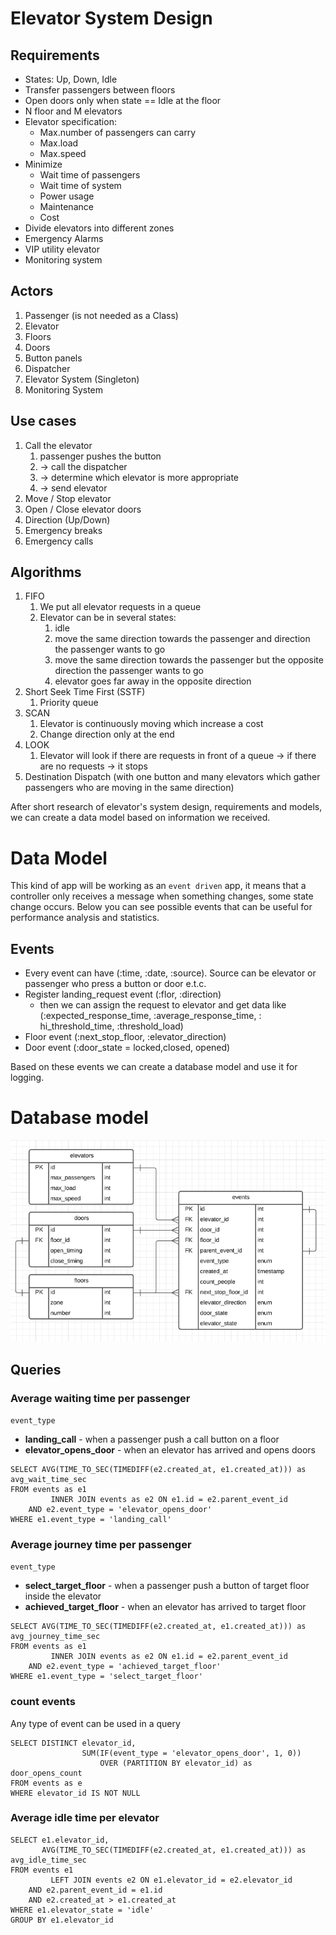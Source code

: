 # Elevator System Design

## Requirements

- States: Up, Down, Idle
- Transfer passengers between floors
- Open doors only when state == Idle at the floor
- N floor and M elevators
- Elevator specification:
    - Max.number of passengers can carry
    - Max.load
    - Max.speed
- Minimize
    - Wait time of passengers
    - Wait time of system
    - Power usage
    - Maintenance
    - Cost
- Divide elevators into different zones
- Emergency Alarms
- VIP utility elevator
- Monitoring system

## Actors

1. Passenger (is not needed as a Class)
2. Elevator
3. Floors
4. Doors
5. Button panels
6. Dispatcher
7. Elevator System (Singleton)
8. Monitoring System

## Use cases

1. Call the elevator
    1. passenger pushes the button
    2. -> call the dispatcher
    3. -> determine which elevator is more appropriate
    4. -> send elevator
2. Move / Stop elevator
3. Open / Close elevator doors
4. Direction (Up/Down)
5. Emergency breaks
6. Emergency calls

## Algorithms

1. FIFO
    1. We put all elevator requests in a queue
    2. Elevator can be in several states:
        1. idle
        2. move the same direction towards the passenger and direction the passenger wants to go
        3. move the same direction towards the passenger but the opposite direction the passenger wants to go
        4. elevator goes far away in the opposite direction
2. Short Seek Time First (SSTF)
    1. Priority queue
3. SCAN
    1. Elevator is continuously moving which increase a cost
    2. Change direction only at the end
4. LOOK
    1. Elevator will look if there are requests in front of a queue -> if there are no requests -> it stops
5. Destination Dispatch (with one button and many elevators which gather passengers who are moving in the same
   direction)

After short research of elevator's system design, requirements and models, we can create a data model based on
information we received.

# Data Model

This kind of app will be working as an `event driven` app, it means that a controller only receives a message when
something changes, some state change occurs. Below you can see possible events that can be useful for performance
analysis and statistics.

## Events

- Every event can have (:time, :date, :source). Source can be elevator or passenger who press a button or door e.t.c.
- Register landing_request event (:flor, :direction)
    - then we can assign the request to elevator and get data like (:expected_response_time, :average_response_time, :
      hi_threshold_time, :threshold_load)
- Floor event (:next_stop_floor, :elevator_direction)
- Door event (:door_state = locked,closed, opened)

Based on these events we can create a database model and use it for logging.

# Database model

![image](db_model.png)

## Queries

### Average waiting time per passenger

`event_type`

- <b>landing_call</b> - when a passenger push a call button on a floor
- <b>elevator_opens_door</b> - when an elevator has arrived and opens doors

```
SELECT AVG(TIME_TO_SEC(TIMEDIFF(e2.created_at, e1.created_at))) as avg_wait_time_sec
FROM events as e1
         INNER JOIN events as e2 ON e1.id = e2.parent_event_id
    AND e2.event_type = 'elevator_opens_door'
WHERE e1.event_type = 'landing_call'
```

### Average journey time per passenger

`event_type`

- <b>select_target_floor</b> - when a passenger push a button of target floor inside the elevator
- <b>achieved_target_floor</b> - when an elevator has arrived to target floor

```
SELECT AVG(TIME_TO_SEC(TIMEDIFF(e2.created_at, e1.created_at))) as avg_journey_time_sec
FROM events as e1
         INNER JOIN events as e2 ON e1.id = e2.parent_event_id
    AND e2.event_type = 'achieved_target_floor'
WHERE e1.event_type = 'select_target_floor'
```

### count events

Any type of event can be used in a query

```
SELECT DISTINCT elevator_id,
                SUM(IF(event_type = 'elevator_opens_door', 1, 0))
                    OVER (PARTITION BY elevator_id) as door_opens_count
FROM events as e
WHERE elevator_id IS NOT NULL
```

### Average idle time per elevator

``` 
SELECT e1.elevator_id,
       AVG(TIME_TO_SEC(TIMEDIFF(e2.created_at, e1.created_at))) as avg_idle_time_sec
FROM events e1
         LEFT JOIN events e2 ON e1.elevator_id = e2.elevator_id
    AND e2.parent_event_id = e1.id
    AND e2.created_at > e1.created_at
WHERE e1.elevator_state = 'idle'
GROUP BY e1.elevator_id
```